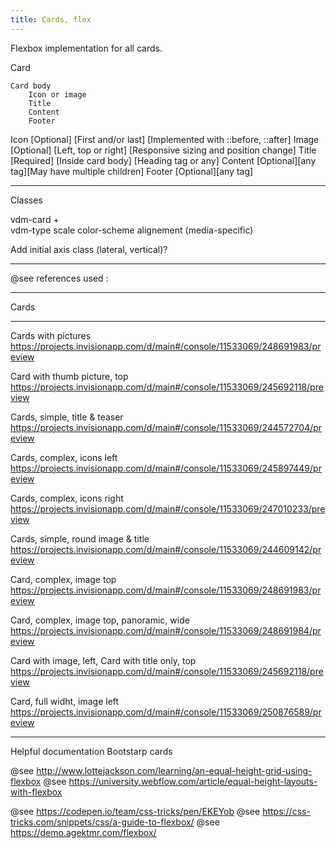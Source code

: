 ```yaml
---
title: Cards, flex
---
```


Flexbox implementation for all cards. 

Card
    
    Card body
        Icon or image
        Title
        Content
        Footer

Icon [Optional] [First and/or last] [Implemented with ::before, ::after]
Image [Optional] [Left, top or right] [Responsive sizing and position change]
Title [Required] [Inside card body] [Heading tag or any]
Content [Optional][any tag][May have multiple children]
Footer [Optional][any tag]

- - - - - - - - - - - - - - - - - - - - - - - - 

Classes

vdm-card +   
    vdm-type
    scale
    color-scheme
    alignement (media-specific)

Add initial axis class (lateral, vertical)?
- - - - - - - - - - - - - - - - 

@see references used : 

- - - - - - - - - - - - - - - - - -
Cards
- - - - - - - - -
Cards with pictures
https://projects.invisionapp.com/d/main#/console/11533069/248691983/preview

Card with thumb picture, top
https://projects.invisionapp.com/d/main#/console/11533069/245692118/preview

Cards, simple, title & teaser
https://projects.invisionapp.com/d/main#/console/11533069/244572704/preview

Cards, complex, icons left
https://projects.invisionapp.com/d/main#/console/11533069/245897449/preview

Cards, complex, icons right
https://projects.invisionapp.com/d/main#/console/11533069/247010233/preview

Cards, simple, round image & title
https://projects.invisionapp.com/d/main#/console/11533069/244609142/preview

Card, complex, image top
https://projects.invisionapp.com/d/main#/console/11533069/248691983/preview

Card, complex, image top, panoramic, wide
https://projects.invisionapp.com/d/main#/console/11533069/248691984/preview

Card with image, left,
Card with title only, top
https://projects.invisionapp.com/d/main#/console/11533069/245692118/preview

Card, full widht, image left
https://projects.invisionapp.com/d/main#/console/11533069/250876589/preview

- - - - - - - - - - - - - - - - 
Helpful documentation
Bootstarp cards

@see http://www.lottejackson.com/learning/an-equal-height-grid-using-flexbox
@see https://university.webflow.com/article/equal-height-layouts-with-flexbox



@see https://codepen.io/team/css-tricks/pen/EKEYob
@see https://css-tricks.com/snippets/css/a-guide-to-flexbox/
@see https://demo.agektmr.com/flexbox/